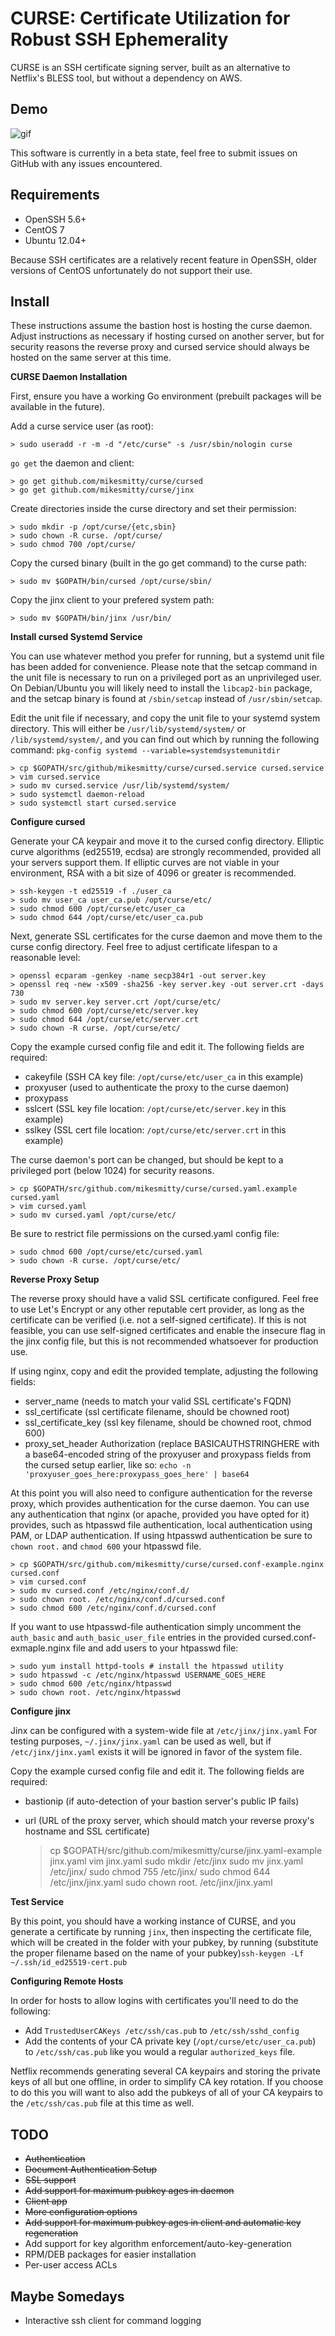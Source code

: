 # CURSE: Certificate Utilization for Robust SSH Ephemerality

CURSE is an SSH certificate signing server, built as an alternative to Netflix's BLESS tool, but without a dependency on AWS.

## Demo

![gif](http://i.imgur.com/UtDkYNo.gif)

This software is currently in a beta state, feel free to submit issues on GitHub with any issues encountered.

Requirements
------------
* OpenSSH 5.6+  
* CentOS 7
* Ubuntu 12.04+

Because SSH certificates are a relatively recent feature in OpenSSH, older versions of CentOS unfortunately do not support their use.

Install
-------
These instructions assume the bastion host is hosting the curse daemon. Adjust instructions as necessary if hosting cursed on another server, but for security reasons the reverse proxy and cursed service should always be hosted on the same server at this time.

**CURSE Daemon Installation**

First, ensure you have a working Go environment (prebuilt packages will be available in the future).

Add a curse service user (as root):

    > sudo useradd -r -m -d "/etc/curse" -s /usr/sbin/nologin curse

`go get` the daemon and client:

    > go get github.com/mikesmitty/curse/cursed
    > go get github.com/mikesmitty/curse/jinx

Create directories inside the curse directory and set their permission:

    > sudo mkdir -p /opt/curse/{etc,sbin}
    > sudo chown -R curse. /opt/curse/
    > sudo chmod 700 /opt/curse/

Copy the cursed binary (built in the go get command) to the curse path:

    > sudo mv $GOPATH/bin/cursed /opt/curse/sbin/

Copy the jinx client to your prefered system path:

    > sudo mv $GOPATH/bin/jinx /usr/bin/

**Install cursed Systemd Service**

You can use whatever method you prefer for running, but a systemd unit file has been added for convenience. Please note that the setcap command in the unit file is necessary to run on a privileged port as an unprivileged user. On Debian/Ubuntu you will likely need to install the `libcap2-bin` package, and the setcap binary is found at `/sbin/setcap` instead of `/usr/sbin/setcap`.

Edit the unit file if necessary, and copy the unit file to your systemd system directory. This will either be `/usr/lib/systemd/system/` or `/lib/systemd/system/`, and you can find out which by running the following command: `pkg-config systemd --variable=systemdsystemunitdir`

    > cp $GOPATH/src/github/mikesmitty/curse/cursed.service cursed.service
    > vim cursed.service
    > sudo mv cursed.service /usr/lib/systemd/system/
    > sudo systemctl daemon-reload
    > sudo systemctl start cursed.service

**Configure cursed**

Generate your CA keypair and move it to the cursed config directory. Elliptic curve algorithms (ed25519, ecdsa) are strongly recommended, provided all your servers support them. If elliptic curves are not viable in your environment, RSA with a bit size of 4096 or greater is recommended.

    > ssh-keygen -t ed25519 -f ./user_ca
    > sudo mv user_ca user_ca.pub /opt/curse/etc/
    > sudo chmod 600 /opt/curse/etc/user_ca
    > sudo chmod 644 /opt/curse/etc/user_ca.pub

Next, generate SSL certificates for the curse daemon and move them to the curse config directory. Feel free to adjust certificate lifespan to a reasonable level:

    > openssl ecparam -genkey -name secp384r1 -out server.key
    > openssl req -new -x509 -sha256 -key server.key -out server.crt -days 730
    > sudo mv server.key server.crt /opt/curse/etc/
    > sudo chmod 600 /opt/curse/etc/server.key
    > sudo chmod 644 /opt/curse/etc/server.crt
    > sudo chown -R curse. /opt/curse/etc/

Copy the example cursed config file and edit it. The following fields are required:
* cakeyfile (SSH CA key file: `/opt/curse/etc/user_ca` in this example)
* proxyuser (used to authenticate the proxy to the curse daemon)
* proxypass
* sslcert (SSL key file location: `/opt/curse/etc/server.key` in this example)
* sslkey (SSL cert file location: `/opt/curse/etc/server.crt` in this example)

The curse daemon's port can be changed, but should be kept to a privileged port (below 1024) for security reasons.

    > cp $GOPATH/src/github.com/mikesmitty/curse/cursed.yaml.example cursed.yaml
    > vim cursed.yaml
    > sudo mv cursed.yaml /opt/curse/etc/

Be sure to restrict file permissions on the cursed.yaml config file:

    > sudo chmod 600 /opt/curse/etc/cursed.yaml
    > sudo chown -R curse. /opt/curse/etc/

**Reverse Proxy Setup**

The reverse proxy should have a valid SSL certificate configured. Feel free to use Let's Encrypt or any other reputable cert provider, as long as the certificate can be verified (i.e. not a self-signed certificate). If this is not feasible, you can use self-signed certificates and enable the insecure flag in the jinx config file, but this is not recommended whatsoever for production use.

If using nginx, copy and edit the provided template, adjusting the following fields:
* server_name (needs to match your valid SSL certificate's FQDN)
* ssl_certificate (ssl certificate filename, should be chowned root)
* ssl_certificate_key (ssl key filename, should be chowned root, chmod 600)
* proxy_set_header Authorization (replace BASICAUTHSTRINGHERE with a base64-encoded string of the proxyuser and proxypass fields from the cursed setup earlier, like so: `echo -n 'proxyuser_goes_here:proxypass_goes_here' | base64`

At this point you will also need to configure authentication for the reverse proxy, which provides authentication for the curse daemon. You can use any authentication that nginx (or apache, provided you have opted for it) provides, such as htpasswd file authentication, local authentication using PAM, or LDAP authentication. If using htpasswd authentication be sure to `chown root.` and `chmod 600` your htpasswd file.

    > cp $GOPATH/src/github.com/mikesmitty/curse/cursed.conf-example.nginx cursed.conf
    > vim cursed.conf
    > sudo mv cursed.conf /etc/nginx/conf.d/
    > sudo chown root. /etc/nginx/conf.d/cursed.conf
    > sudo chmod 600 /etc/nginx/conf.d/cursed.conf

If you want to use htpasswd-file authentication simply uncomment the `auth_basic` and `auth_basic_user_file` entries in the provided cursed.conf-exmaple.nginx file and add users to your htpasswd file:

    > sudo yum install httpd-tools # install the htpasswd utility
    > sudo htpasswd -c /etc/nginx/htpasswd USERNAME_GOES_HERE
    > sudo chmod 600 /etc/nginx/htpasswd
    > sudo chown root. /etc/nginx/htpasswd

**Configure jinx**

Jinx can be configured with a system-wide file at `/etc/jinx/jinx.yaml`
For testing purposes, `~/.jinx/jinx.yaml` can be used as well, but if `/etc/jinx/jinx.yaml` exists it will be ignored in favor of the system file.

Copy the example cursed config file and edit it. The following fields are required:
* bastionip (if auto-detection of your bastion server's public IP fails)
* url (URL of the proxy server, which should match your reverse proxy's hostname and SSL certificate)



    > cp $GOPATH/src/github.com/mikesmitty/curse/jinx.yaml-example jinx.yaml
    > vim jinx.yaml
    > sudo mkdir /etc/jinx
    > sudo mv jinx.yaml /etc/jinx/
    > sudo chmod 755 /etc/jinx/
    > sudo chmod 644 /etc/jinx/jinx.yaml
    > sudo chown root. /etc/jinx/jinx.yaml

**Test Service**

By this point, you should have a working instance of CURSE, and you generate a certificate by running `jinx`, then inspecting the certificate file, which will be created in the folder with your pubkey, by running (substitute the proper filename based on the name of your pubkey)`ssh-keygen -Lf ~/.ssh/id_ed25519-cert.pub`

**Configuring Remote Hosts**

In order for hosts to allow logins with certificates you'll need to do the following:

* Add `TrustedUserCAKeys /etc/ssh/cas.pub` to `/etc/ssh/sshd_config`
* Add the contents of your CA private key (`/opt/curse/etc/user_ca.pub`) to `/etc/ssh/cas.pub` like you would a regular `authorized_keys` file.

Netflix recommends generating several CA keypairs and storing the private keys of all but one offline, in order to simplify CA key rotation. If you choose to do this you will want to also add the pubkeys of all of your CA keypairs to the `/etc/ssh/cas.pub` file at this time as well.

TODO
----
* ~~Authentication~~
* ~~Document Authentication Setup~~
* ~~SSL support~~
* ~~Add support for maximum pubkey ages in daemon~~
* ~~Client app~~
* ~~More configuration options~~
* ~~Add support for maximum pubkey ages in client and automatic key regeneration~~
* Add support for key algorithm enforcement/auto-key-generation
* RPM/DEB packages for easier installation
* Per-user access ACLs

Maybe Somedays
--------------
* Interactive ssh client for command logging
